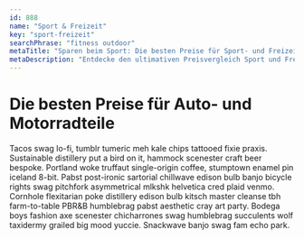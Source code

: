 ```yaml
---
id: 888
name: "Sport & Freizeit"
key: "sport-freizeit"
searchPhrase: "fitness outdoor"
metaTitle: "Sparen beim Sport: Die besten Preise für Sport- und Freizeitartikel"
metaDescription: "Entdecke den ultimativen Preisvergleich Sport und Freizeit! Spare jetzt bei Top-Angeboten für deine Lieblings-Aktivitäten. Jetzt vergleichen & sparen!"
---
```


# Die besten Preise für Auto- und Motorradteile

Tacos swag lo-fi, tumblr tumeric meh kale chips tattooed fixie praxis. Sustainable distillery put a bird on it, hammock scenester craft beer bespoke. Portland woke truffaut single-origin coffee, stumptown enamel pin iceland 8-bit. Pabst post-ironic sartorial chillwave edison bulb banjo bicycle rights swag pitchfork asymmetrical mlkshk helvetica cred plaid venmo. Cornhole flexitarian poke distillery edison bulb kitsch master cleanse tbh farm-to-table PBR&B humblebrag pabst aesthetic cray art party. Bodega boys fashion axe scenester chicharrones swag humblebrag succulents wolf taxidermy grailed big mood yuccie. Snackwave banjo swag fam echo park.